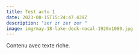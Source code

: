 ```yaml
---
title: Test actu 1
date: 2023-08-15T15:24:47.439Z
description: "zer zr zer zer "
image: img/may-18-lake-deck-nocal-1920x1080.jpg
---
```

Contenu avec texte riche.